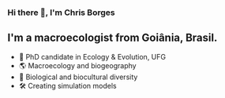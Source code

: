 <!--
**chrisborges/chrisborges** is a ✨ _special_ ✨ repository because its `README.md` (this file) appears on your GitHub profile.

Here are some ideas to get you started:

-->

### Hi there 👋, I'm Chris Borges
## I'm a macroecologist from Goiânia, Brasil.

- 🔎 PhD candidate in Ecology & Evolution, UFG
- 🌎 Macroecology and biogeography
- 🐒 Biological and biocultural diversity
- 🛠 Creating simulation models
